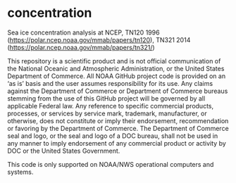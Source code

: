 # concentration
Sea ice concentration analysis at NCEP, TN120 1996 (https://polar.ncep.noaa.gov/mmab/papers/tn120), TN321 2014 (https://polar.ncep.noaa.gov/mmab/papers/tn321/)

This repository is a scientific product and is not official communication of the National Oceanic and Atmospheric Administration, or the United States Department of Commerce. All NOAA GitHub project code is provided on an ‘as is’ basis and the user assumes responsibility for its use. Any claims against the Department of Commerce or Department of Commerce bureaus stemming from the use of this GitHub project will be governed by all applicable Federal law. Any reference to specific commercial products, processes, or services by service mark, trademark, manufacturer, or otherwise, does not constitute or imply their endorsement, recommendation or favoring by the Department of Commerce. The Department of Commerce seal and logo, or the seal and logo of a DOC bureau, shall not be used in any manner to imply endorsement of any commercial product or activity by DOC or the United States Government.

This code is only supported on NOAA/NWS operational computers and systems.
